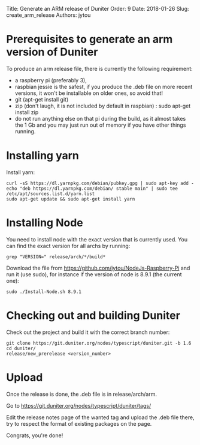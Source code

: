 Title: Generate an ARM release of Duniter
Order: 9
Date: 2018-01-26
Slug: create_arm_release
Authors: jytou

# Prerequisites to generate an arm version of Duniter

To produce an arm release file, there is currently the following requirement:

- a raspberry pi (preferably 3),
- raspbian jessie is the safest, if you produce the .deb file on more recent versions, it won't be installable on older ones, so avoid that!
- git (apt-get install git)
- zip (don't laugh, it is not included by default in raspbian) : sudo apt-get install zip
- do not run anything else on that pi during the build, as it almost takes the 1 Gb and you may just run out of memory if you have other things running.

# Installing yarn

Install yarn:
```
curl -sS https://dl.yarnpkg.com/debian/pubkey.gpg | sudo apt-key add -
echo "deb https://dl.yarnpkg.com/debian/ stable main" | sudo tee /etc/apt/sources.list.d/yarn.list
sudo apt-get update && sudo apt-get install yarn
```

# Installing Node

You need to install node with the exact version that is currently used. You can find the exact version for all archs by running:
```
grep "VERSION=" release/arch/*/build*
```

Download the file from https://github.com/jytou/NodeJs-Raspberry-Pi and run it (use sudo), for instance if the version of node is 8.9.1 (the current one):
```
sudo ./Install-Node.sh 8.9.1
```

# Checking out and building Duniter

Check out the project and build it with the correct branch number:
```
git clone https://git.duniter.org/nodes/typescript/duniter.git -b 1.6
cd duniter/
release/new_prerelease <version_number>
```

# Upload

Once the release is done, the .deb file is in release/arch/arm.

Go to https://git.duniter.org/nodes/typescript/duniter/tags/

Edit the release notes page of the wanted tag and upload the .deb file there, try to respect the format of existing packages on the page.

Congrats, you're done!
